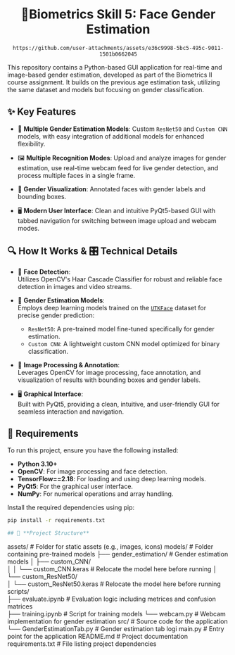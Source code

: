 <div align="center">
  <h1><strong> 👤Biometrics Skill 5: Face Gender Estimation </strong></h1>

    https://github.com/user-attachments/assets/e36c9998-5bc5-495c-9011-1501b0662045
</div>

This repository contains a Python-based GUI application for real-time and image-based gender estimation, developed as part of the Biometrics II course assignment. It builds on the previous age estimation task, utilizing the same dataset and models but focusing on gender classification.

## ✨ Key Features

- 🧠 **Multiple Gender Estimation Models**: Custom `ResNet50` and `Custom CNN` models, with easy integration of additional models for enhanced flexibility.

- 🖼️ **Multiple Recognition Modes**: Upload and analyze images for gender estimation, use real-time webcam feed for live gender detection, and process multiple faces in a single frame.

- 🎨 **Gender Visualization**: Annotated faces with gender labels and bounding boxes.

- 🖥️ **Modern User Interface**: Clean and intuitive PyQt5-based GUI with tabbed navigation for switching between image upload and webcam modes.

## 🔍 How It Works & 🎛️ Technical Details

- 🎯 **Face Detection**:  
  Utilizes OpenCV's Haar Cascade Classifier for robust and reliable face detection in images and video streams.

- 🧠 **Gender Estimation Models**:  
  Employs deep learning models trained on the [`UTKFace`](https://www.kaggle.com/datasets/jangedoo/utkface-new) dataset for precise gender prediction:  
  - `ResNet50`: A pre-trained model fine-tuned specifically for gender estimation.  
  - `Custom CNN`: A lightweight custom CNN model optimized for binary classification.

- 🎨 **Image Processing & Annotation**:  
  Leverages OpenCV for image processing, face annotation, and visualization of results with bounding boxes and gender labels.

- 🖥️ **Graphical Interface**:  
  Built with PyQt5, providing a clean, intuitive, and user-friendly GUI for seamless interaction and navigation.

## 📝 Requirements

To run this project, ensure you have the following installed:

- **Python 3.10+**  
- **OpenCV**: For image processing and face detection.  
- **TensorFlow==2.18**: For loading and using deep learning models.  
- **PyQt5**: For the graphical user interface.  
- **NumPy**: For numerical operations and array handling.  

Install the required dependencies using pip:

```bash
pip install -r requirements.txt

## 📂 **Project Structure**
```
assets/                            # Folder for static assets (e.g., images, icons)
models/                            # Folder containing pre-trained models
├── gender_estimation/             # Gender estimation models
│   ├── custom_CNN/                
│   │   └── custom_CNN.keras       # Relocate the model here before running
│   └── custom_ResNet50/           
│       └── custom_ResNet50.keras  # Relocate the model here before running
scripts/    
├── evaluate.ipynb                 # Evaluation logic including metrices and confusion matrices                       
├── training.ipynb                 # Script for training models
└── webcam.py                      # Webcam implementation for gender estimation
src/                               # Source code for the application
└──  GenderEstimationTab.py        # Gender estimation tab logi
main.py                            # Entry point for the application
README.md                          # Project documentation
requirements.txt                   # File listing project dependencies
```